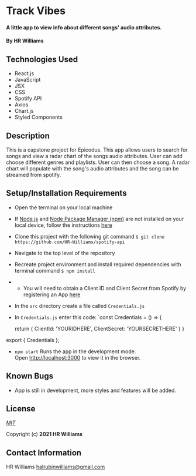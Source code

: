 # Track Vibes

#### A little app to view info about different songs' audio attributes.

#### By **HR Williams**

## Technologies Used

* React.js
* JavaScript
* JSX
* CSS
* Spotify API
* Axios
* Chart.js
* Styled Components

## Description

This is a capstone project for Epicodus. This app allows users to search for songs and view a radar chart of the songs audio attributes. User can add choose different genres and playlists. User can then choose a song. A radar chart will populate with the song's audio attributes and the song can be streamed from spotify.

## Setup/Installation Requirements

* Open the terminal on your local machine
* If [Node.js](https://nodejs.org/en/) and [Node Package Manager (npm)](https://www.npmjs.com/) are not installed on your local device, follow the instructions [here](https://www.learnhowtoprogram.com/intermediate-javascript/getting-started-with-javascript/installing-node-js)
* Clone this project with the following git command `$ git clone https://github.com/HR-Williams/spotify-api`
* Navigate to the top level of the repository
* Recreate project environment and install required dependencies with terminal command `$ npm install`
* * You will need to obtain a Client ID and Client Secret from Spotify by registering an App [here](https://developer.spotify.com/dashboard/applications)
* In the `src` directory create a file called `Credentials.js`
* In `Credentials.js` enter this code:
`const Credentials = () => {

  return {
      ClientId: 'YOURIDHERE',
      ClientSecret: 'YOURSECRETHERE'
  }
}

export { Credentials };
* `npm start` Runs the app in the development mode.\
Open [http://localhost:3000](http://localhost:3000) to view it in the browser.

## Known Bugs

* App is still in development, more styles and features will be added.

## License
*[MIT](https://choosealicense.com/licenses/mit/)*

Copyright (c) **2021 HR Williams**

## Contact Information
HR Williams <halrubinwilliams@gmail.com>
